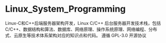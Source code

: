 # Linux_System_Programming
Linux-C和C++后端服务器架构开发，Linux C/C++ 后台服务器开发技术栈，包括 C/C++、数据结构和算法、数据库、网络原理、操作系统原理、网络编程、分布式、云原生等技术体系架构对应的知识点和代码。 遵循 GPL-3.0 开源协议
